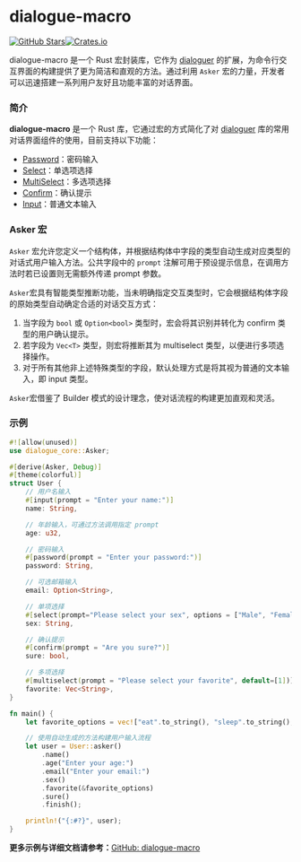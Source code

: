 # dialogue-macro

[![GitHub Stars](https://img.shields.io/github/stars/yexiyue/dialogue-macro?style=flat-square)](https://github.com/yexiyue/dialogue-macro)[![Crates.io](https://img.shields.io/crates/v/dialogue-macro?style=flat-square)](https://crates.io/crates/dialogue-macro)

dialogue-macro 是一个 Rust 宏封装库，它作为 [dialoguer](https://docs.rs/dialoguer/latest/dialoguer/) 的扩展，为命令行交互界面的构建提供了更为简洁和直观的方法。通过利用 `Asker` 宏的力量，开发者可以迅速搭建一系列用户友好且功能丰富的对话界面。

### 简介

**dialogue-macro** 是一个 Rust 库，它通过宏的方式简化了对 <a href="https://docs.rs/dialoguer/latest/dialoguer/" target="_blank">dialoguer</a> 库的常用对话界面组件的使用，目前支持以下功能：

- [Password](https://docs.rs/dialoguer/latest/dialoguer/struct.Password.html)：密码输入
- [Select](https://docs.rs/dialoguer/latest/dialoguer/struct.Select.html)：单选项选择
- [MultiSelect](https://docs.rs/dialoguer/latest/dialoguer/struct.MultiSelect.html)：多选项选择
- [Confirm](https://docs.rs/dialoguer/latest/dialoguer/struct.Confirm.html)：确认提示
- [Input](https://docs.rs/dialoguer/latest/dialoguer/struct.Input.html)：普通文本输入

### Asker 宏

`Asker` 宏允许您定义一个结构体，并根据结构体中字段的类型自动生成对应类型的对话式用户输入方法。公共字段中的 `prompt` 注解可用于预设提示信息，在调用方法时若已设置则无需额外传递 prompt 参数。

`Asker`宏具有智能类型推断功能，当未明确指定交互类型时，它会根据结构体字段的原始类型自动确定合适的对话交互方式：

1. 当字段为 `bool` 或 `Option<bool>` 类型时，宏会将其识别并转化为 confirm 类型的用户确认提示。
2. 若字段为 `Vec<T>` 类型，则宏将推断其为 multiselect 类型，以便进行多项选择操作。
3. 对于所有其他非上述特殊类型的字段，默认处理方式是将其视为普通的文本输入，即 input 类型。

`Asker`宏借鉴了 Builder 模式的设计理念，使对话流程的构建更加直观和灵活。

### 示例

```rust
#![allow(unused)]
use dialogue_core::Asker;

#[derive(Asker, Debug)]
#[theme(colorful)]
struct User {
    // 用户名输入
    #[input(prompt = "Enter your name:")]
    name: String,

    // 年龄输入，可通过方法调用指定 prompt
    age: u32,

    // 密码输入
    #[password(prompt = "Enter your password:")]
    password: String,

    // 可选邮箱输入
    email: Option<String>,

    // 单项选择
    #[select(prompt="Please select your sex", options = ["Male", "Female", "Other"], default = 1)]
    sex: String,

    // 确认提示
    #[confirm(prompt = "Are you sure?")]
    sure: bool,

    // 多项选择
    #[multiselect(prompt = "Please select your favorite", default=[1])]
    favorite: Vec<String>,
}

fn main() {
    let favorite_options = vec!["eat".to_string(), "sleep".to_string(), "code".to_string()];

    // 使用自动生成的方法构建用户输入流程
    let user = User::asker()
        .name()
        .age("Enter your age:")
        .email("Enter your email:")
        .sex()
        .favorite(&favorite_options)
        .sure()
        .finish();

    println!("{:#?}", user);
}

```

**更多示例与详细文档请参考：**<a href="https://github.com/yexiyue/dialogue-macro" target="_blank">GitHub: dialogue-macro</a>
